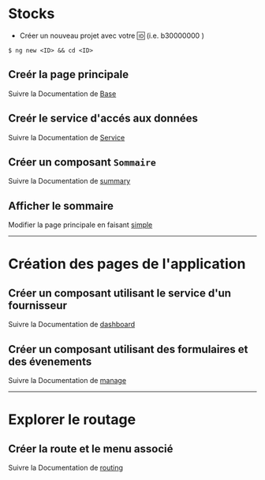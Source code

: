# Stocks

* Créer un nouveau projet avec votre :id: (i.e. b30000000 )

 ``` 
 $ ng new <ID> && cd <ID>
 ```

## Creér la page principale

Suivre la Documentation de [Base](docs/base.md) 

## Creér le service d'accés aux données

Suivre la Documentation de [Service](docs/service.md) 

## Créer un composant `Sommaire`

Suivre la Documentation de [summary](docs/summary.md)

## Afficher le sommaire

Modifier la page principale en faisant [simple](docs/simple.md)

---

# Création des pages de l'application

## Créer un composant utilisant le service d'un fournisseur

Suivre la Documentation de [dashboard](docs/dashboard.md)

## Créer un composant utilisant des formulaires et des évenements

Suivre la Documentation de [manage](docs/manage.md)

---

# Explorer le routage

## Créer la route et le menu associé

Suivre la Documentation de [routing](docs/routing.md)
